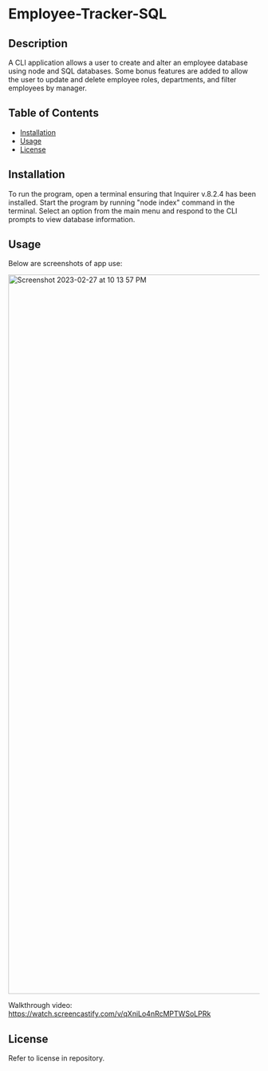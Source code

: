 # Employee-Tracker-SQL

## Description

A CLI application allows a user to create and alter an employee database using node and SQL databases. Some bonus features are added to allow the user to update and delete employee roles, departments, and filter employees by manager.

  ## Table of Contents

  - [Installation](#installation)
  - [Usage](#usage)
  - [License](#license)

## Installation
To run the program, open a terminal ensuring that Inquirer v.8.2.4 has been installed. Start the program by running "node index" command in the terminal. Select an option from the main menu and respond to the CLI prompts to view database information. 

## Usage

Below are screenshots of app use:

<img width="1440" alt="Screenshot 2023-02-27 at 10 13 57 PM" src="https://user-images.githubusercontent.com/117702694/221745229-d6c79695-b46a-43d1-972a-aa4409792149.png">

Walkthrough video: https://watch.screencastify.com/v/qXniLo4nRcMPTWSoLPRk

## License

Refer to license in repository.

